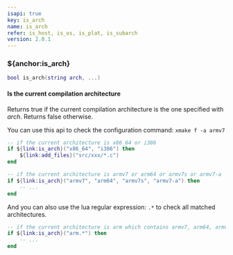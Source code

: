 ```yaml
---
isapi: true
key: is_arch
name: is_arch
refer: is_host, is_os, is_plat, is_subarch
version: 2.0.1
---
```


### ${anchor:is_arch}

```lua
bool is_arch(string arch, ...)
```

#### Is the current compilation architecture

Returns true if the current compilation architecture is the one specified with *arch*. Returns false otherwise.

You can use this api to check the configuration command: `xmake f -a armv7`

```lua
-- if the current architecture is x86_64 or i386
if ${link:is_arch}("x86_64", "i386") then
    ${link:add_files}("src/xxx/*.c")
end

-- if the current architecture is armv7 or arm64 or armv7s or armv7-a
if ${link:is_arch}("armv7", "arm64", "armv7s", "armv7-a") then
    -- ...
end
```

And you can also use the lua regular expression: `.*` to check all matched architectures.

```lua
-- if the current architecture is arm which contains armv7, arm64, armv7s and armv7-a ...
if ${link:is_arch}("arm.*") then
    -- ...
end
```

